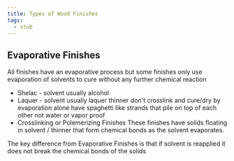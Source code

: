 ```yaml
---
title: Types of Wood Finishes
tags:
  - stub
---
```


## Evaporative Finishes

All finishes have an evaporative process but some finishes only use evaporation of solvents to cure without any further chemical reaction

- Shelac - solvent usually alcohol
- Laquer - solvent usually laquer thinner don't crosslink and cure/dry by evaporation alone have spaghetti like strands that pile on top of each other not water or vapor proof
- Crosslinking or Polemerizing Finishes These finishes have solids floating in solvent / thinner that form chemical bonds as the solvent evaporates.

The key difference from Evaporative Finishes is that if solvent is reapplied it does not break the chemical bonds of the solids
